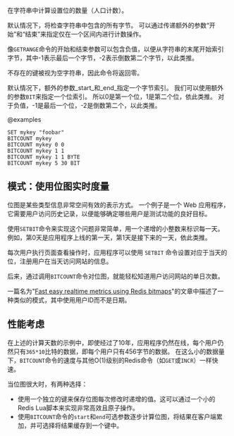 在字符串中计算设置位的数量（人口计数）。

默认情况下，将检查字符串中包含的所有字节。
可以通过传递额外的参数“开始”和“结束”来指定仅在一个区间内进行计数操作。

像`GETRANGE`命令的开始和结束参数可以包含负值，以便从字符串的末尾开始索引字节，其中-1表示最后一个字节，-2表示倒数第二个字节，以此类推。

不存在的键被视为空字符串，因此命令将返回零。

默认情况下，额外的参数_start_和_end_指定一个字节索引。
我们可以使用额外的参数`BIT`来指定一个位索引。
所以0是第一个位，1是第二个位，依此类推。
对于负值，-1是最后一个位，-2是倒数第二个，以此类推。

@examples

```cli
SET mykey "foobar"
BITCOUNT mykey
BITCOUNT mykey 0 0
BITCOUNT mykey 1 1
BITCOUNT mykey 1 1 BYTE
BITCOUNT mykey 5 30 BIT
```

## 模式：使用位图实时度量

位图是某些类型信息非常空间有效的表示方式。
一个例子是一个 Web 应用程序，它需要用户访问历史记录，以便能够确定哪些用户是测试功能的良好目标。

使用`SETBIT`命令来实现这个问题非常简单，用一个递增的小整数来标识每一天。
例如，第0天是应用程序上线的第一天，第1天是接下来的一天，依此类推。

每次用户执行页面查看操作时，应用程序可以使用 `SETBIT` 命令设置对应于当天的位，注册用户在当天访问网站的信息。

后来，通过调用`BITCOUNT`命令对位图，就能轻松知道用户访问网站的单日次数。

一篇名为"[Fast easy realtime metrics using Redis
bitmaps][hbgc212fermurb]"的文章中描述了一种类似的模式，其中使用用户ID而不是日期。

[hbgc212fermurb]: http://blog.getspool.com/2011/11/29/fast-easy-realtime-metrics-using-redis-bitmaps

## 性能考虑

在上述的计算天数的示例中，即使经过了10年，应用程序仍然在线，每个用户仍然只有`365*10`比特的数据，即每个用户只有456字节的数据。
在这么小的数据量下，`BITCOUNT`命令的速度与其他O(1)级别的Redis命令（如`GET`或`INCR`）一样快速。

当位图很大时，有两种选择：

* 使用一个独立的键来保存位图每次修改时递增的值。这可以通过一个小的Redis Lua脚本来实现非常高效且原子操作。
* 使用`BITCOUNT`命令的`start`和`end`可选参数逐步计算位图，将结果在客户端累加，并可选择将结果缓存到一个键中。
